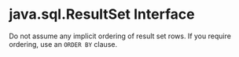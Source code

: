 # java.sql.ResultSet Interface

Do not assume any implicit ordering of result set rows. If you require ordering, use an `ORDER BY` clause.


